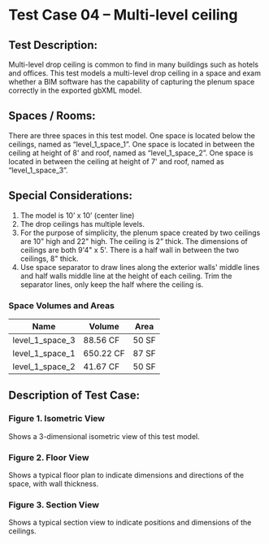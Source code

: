 # Test Case 04 – Multi-level ceiling
## Test Description:
Multi-level drop ceiling is common to find in many buildings such as hotels and offices. This test models a multi-level drop ceiling in a space and exam whether a BIM software has the capability of capturing the plenum space correctly in the exported gbXML model.
## Spaces / Rooms:
There are three spaces in this test model. One space is located below the ceilings, named as “level_1_space_1”. One space is located in between the ceiling at height of 8' and roof, named as “level_1_space_2”. One space is located in between the ceiling at height of 7' and roof, named as “level_1_space_3”.
## Special Considerations:
1.	The model is 10’ x 10’ (center line)
2.	The drop ceilings has multiple levels.
3.	For the purpose of simplicity, the plenum space created by two ceilings are 10” high and 22" high. The ceiling is 2” thick. The dimensions of ceilings are both 9'4" x 5'. There is a half wall in between the two ceilings, 8" thick.
4.  Use space separator to draw lines along the exterior walls' middle lines and half walls middle line at the height of each ceiling. Trim the separator lines, only keep the half where the ceiling is.
### Space Volumes and Areas
| Name            | Volume    | Area  |
|-----------------|-----------|-------|
| level_1_space_3 | 88.56 CF  | 50 SF |
| level_1_space_1 | 650.22 CF | 87 SF |
| level_1_space_2 | 41.67 CF  | 50 SF |


## Description of Test Case:
### Figure 1. Isometric View
Shows a 3-dimensional isometric view of this test model.
### Figure 2. Floor View
Shows a typical floor plan to indicate dimensions and directions of the space, with wall thickness.
### Figure 3. Section View
Shows a typical section view to indicate positions and dimensions of the ceilings.
